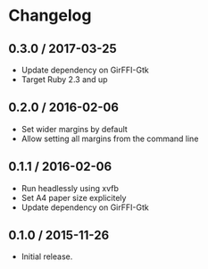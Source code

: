 # Changelog

## 0.3.0 / 2017-03-25

* Update dependency on GirFFI-Gtk
* Target Ruby 2.3 and up

## 0.2.0 / 2016-02-06

* Set wider margins by default
* Allow setting all margins from the command line

## 0.1.1 / 2016-02-06

* Run headlessly using xvfb
* Set A4 paper size explicitely
* Update dependency on GirFFI-Gtk

## 0.1.0 / 2015-11-26

* Initial release.
